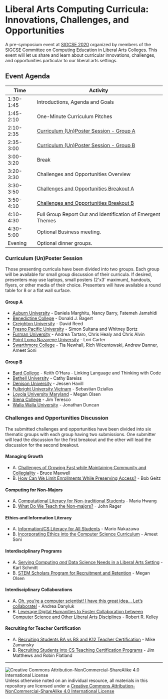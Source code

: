 # Liberal Arts Computing Curricula: Innovations, Challenges, and Opportunities

A pre-symposium event at [SIGCSE 2020](https://sigcse2020.sigcse.org) organized by members of the SIGCSE Committee on Computing Education in Liberal Arts Colleges. This event will let us share and learn about curricular innovations, challenges, and opportunities particular to our liberal arts settings.

## Event Agenda

| Time | Activity
| ---- | -------- |
| 1:30-1:45 | Introductions, Agenda and Goals
| 1:45-2:10 | One-Minute Curriculum Pitches
| 2:10-2:35 | [Curriculum (Un)Poster Session - Group A](#group-a)
| 2:35-3:00 | [Curriculum (Un)Poster Session - Group B](#group-b)
| 3:00-3:20 | Break
| 3:20-3:30 | Challenges and Opportunities Overview
| 3:30-3:50 | [Challenges and Opportunities Breakout A](#challenges-and-opportunities-discussion)
| 3:50-4:10 | [Challenges and Opportunities Breakout B](#challenges-and-opportunities-discussion)
| 4:10-4:30 | Full Group Report Out and Identification of Emergent Themes
| 4:30-5:00 | Optional Business meeting.
| Evening   | Optional dinner groups.

### Curriculum (Un)Poster Session

Those presenting curricula have been divided into two groups. Each group will be available for small group discussion of their curricula.  If desired, presenters may use laptops, small posters (2'x3' maximum), handouts, flyers, or other media of their choice. Presenters will have available a round table for 8 or a flat wall surface.

#### Group A

- [Auburn University](curricula/AuburnUniversity/index.md) - Daniela Marghitu, Nancy Barry, Fatemeh Jamshidi
- [Benedictine College](curricula/benedictine/index.md) - Donald J. Bagert
- [Creighton University](curricula/creighton/index.md) - David Reed
- [Fresno Pacific University](curricula/fresno_pacific/index.md) - Simon Sultana and Whitney Bortz
- [Furman University](curricula/furman/index.md) - Andrea Tartaro, Chris Healy and Chris Alvin
- [Point Loma Nazarene University](curricula/pointloma/index.md) - Lori Carter
- [Swarthmore College](curricula/swarthmore/index.md) - Tia Newhall, Rich Wicentowski, Andrew Danner, Ameet Soni

#### Group B

- [Bard College](curricula/bard/index.md) - Keith O'Hara - Linking Language and Thinking with Code
- [Bethell University](curricula/bethell/index.md) - Cathy Bareiss
- [Denison University](curricula/denison/index.md) - Jessen Havill
- [Fulbright University Vietnam](curricula/fulbright_vietnam/index.md) - Sebastian Dziallas
- [Loyola University Maryland](curricula/loyolamd/index.md) - Megan Olsen
- [Siena College](curricula/siena/index.md) - Jim Teresco
- [Walla Walla University](curricula/wallawalla/index.md) - Jonathan Duncan

### Challenges and Opportunities Discussion

The submitted challenges and opportunities have been divided into six thematic groups with each group having two submissions.  One submitter will lead the discussion for the first breakout and the other will lead the discussion for the second breakout.

#### Managing Growth
- A. [Challenges of Growing Fast while Maintaining Community and Collegiality](challenges/growing.md) - Bruce Maxwell
- B. [How Can We Limit Enrollments While Preserving Access?](challenges/preserving-access.md) - Bob Geitz

#### Computing for Non-Majors
- A. [Computational Literacy for Non-traditional Students](challenges/computational-literacy.md) - Maria Hwang
- B. [What Do We Teach the Non-majors?](challenges/non-majors.md) - John Rager

#### Ethics and Information Literacy
- A. [Information/CS Literacy for All Students](challenges/infocsliteracy.md) - Mario Nakazawa
- B. [Incorporating Ethics into the Computer Science Curriculum](challenges/ethics.md) - Ameet Soni

#### Interdisciplinary Programs
- A. [Serving Computing _and_ Data Science Needs in a Liberal Arts Setting](challenges/data_science.md) - Karl Schmitt
- B. [STEM Scholars Program for Recruitment and Retention](challenges/cpams.md) - Megan Olsen

#### Interdisciplinary Collaborations
- A. [Oh, you’re a computer scientist! I have this great idea… Let’s collaborate!](challenges/collaborate.md) - Andrea Danyluk
- B. [Leverage Digital Humanities to Foster Collaboration between Computer Science and Other Liberal Arts Disciplines](challenges/digital_humanities.md) - Robert R. Kelley  

#### Recruiting for Teacher Certification
- A. [Recruiting Students BA vs BS and K12 Teacher Certification](challenges/recruiting.md) - Mike Zamansky
- B. [Recruiting Students into CS Teaching Certification Programs](challenges/recruiting2.md) - Jim Matthews and Robin Flatland

___
![Creative Commons Attribution-NonCommercial-ShareAlike 4.0 International License](https://i.creativecommons.org/l/by-nc-sa/4.0/88x31.png "Creative Commons Attribution-NonCommercial-ShareAlike 4.0 International License") Unless otherwise noted on an individual resource, all materials in this repository are licensed under a [Creative Commons Attribution-NonCommercial-ShareAlike 4.0 International License](http://creativecommons.org/licenses/by-nc-sa/4.0/)
